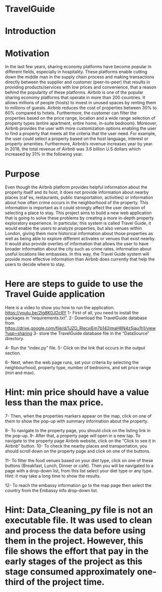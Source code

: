 # TravelGuide

# Introduction 

# Motivation
In the last few years, sharing economy platforms have become popular in different fields, especially
in hospitality. These platforms enable cutting down the middle man in the supply chain process
and making transactions directly between the supplier and customer (peer-to-peer) that results in
providing products/services with low prices and convenience, that a reason behind the popularity
of these platforms. Airbnb is one of the popular sharing economy platforms that operate in more
than 200 countries. It allows millions of people (hosts) to invest in unused spaces by renting
them to millions of guests. Airbnb reduces the cost of properties between 30% to 60% compared
to hotels. Furthermore, the customer can filter the properties based on the price range, location
and a wide range selection of property types (entire apartment, entire home, in-suite bedroom).
Moreover, Airbnb provides the user with more customization options enabling the user to find a
property that meets all the criteria that the user need. For example, the user could select a property
based on the host language, interest or property amenities. Furthermore, Airbnb’s revenue increases
year by year. In 2018, the total revenue of Airbnb was 3.6 billion U.S dollars which increased by
31% in the following year.

# Purpose
Even though the Airbnb platform provides helpful information about the property itself and its
host, it does not provide information about nearby places (caf´es, restaurants, public transportation,
activities) or information about how often crime occurs in the neighborhood of the property. This
information is important as it could strongly affect the user decision of selecting a place to stay.
This project aims to build a new web application that is going to solve these problems by creating
a more in-depth property exploratory experience. In particular, this system is called Travel Guide,
it would enable the users to analyze properties, but also venues within London, giving them more
historical information about those properties as well as being able to explore different activates
or venues that exist nearby. It would also provide overlies of information that allows the user to
have broader information about the city such as crime rates, information about useful locations
like embassies. In this way, the Travel Guide system will provide more effective information than
Airbnb does currently that help the users to decide where to stay.


# Here are steps to guide to use the Travel Guide application
Here is a video to show you how to run the application. https://youtu.be/2Ig8K0JOcRY 
1-	First of all, you need to install the packages in “requirements.txt”. 
2-	Download the TravelGuide database from https://drive.google.com/file/d/1JZO_RlecxiEm7b142jmaH6N4zSjau1h1/view?usp=sharing 
3-	store the TravelGuide database file in the “DataSource” directory.

 


4-	Run the “index.py” file. 
5-	Click on the link that occurs in the output section.

 

6-	Next, when the web page runs, set your criteria by selecting the neighbourhood, property type, number of bedrooms, and set price range (min and max). 
# Hint: min price should have a value less than the max price. 

 


7-	Then, when the properties markers appear on the map, click on one of them to show the pop-up with summary information about the property.

 

8-	To navigate to the property page, you should click on the listing link in the pop-up. 
9-	After that, a property page will open in a new tap. To navigate to the property page Airbnb website, click on the “Click to see it in Airbnb” button. 
10-	To check the nearby places and transportation, you should scroll down on the property page and click on one of the buttons. 




11-	To filter the food venues based on your diet type, click on one of these buttons (Breakfast, Lunch, Dinner or café). Then you will be navigated to a page with a drop-down list, from this list select your diet type or any type.  
Hint: it may take a long time to show the results.

 

12-	To reach the embassy information go to the map page then select the country from the Embassy info drop-down list. 

 


# Hint: Data_Cleaning_py file is not an executable file. It was used to clean and process the data before using them in the project. However, this file shows the effort that pay in the early stages of the project as this stage consumed approximately one-third of the project time.  


